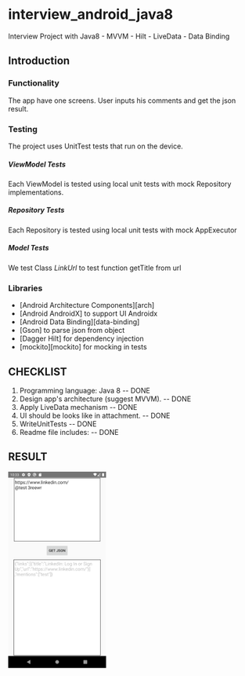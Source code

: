 # interview_android_java8

Interview Project with Java8 - MVVM - Hilt - LiveData - Data Binding

Introduction
-------------

### Functionality
The app have one screens.
User inputs his comments and get the json result.

### Testing
The project uses UnitTest tests that run on the device.

##### ViewModel Tests
Each ViewModel is tested using local unit tests with mock Repository
implementations.
##### Repository Tests
Each Repository is tested using local unit tests with mock AppExecutor
##### Model Tests
We test Class *LinkUrl* to test function getTitle from url 

### Libraries
* [Android Architecture Components][arch]
* [Android AndroidX] to support UI Androidx 
* [Android Data Binding][data-binding]
* [Gson] to parse json from object 
* [Dagger Hilt] for dependency injection
* [mockito][mockito] for mocking in tests

CHECKLIST 
-------------

1. Programming language: Java 8 -- DONE
2. Design app's architecture (suggest MVVM).  -- DONE
3. Apply LiveData mechanism -- DONE 
4. UI should be looks like in attachment. -- DONE
5. WriteUnitTests -- DONE 
6. Readme file includes: -- DONE 

RESULT
-------------
<img src="Screenshot.png" width="200" height="400" />


